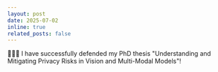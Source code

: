 ```yaml
---
layout: post
date: 2025-07-02
inline: true
related_posts: false
---
```

👨🏼‍🎓 I have successfully defended my PhD thesis "Understanding and Mitigating Privacy Risks in Vision and Multi-Modal Models"!
